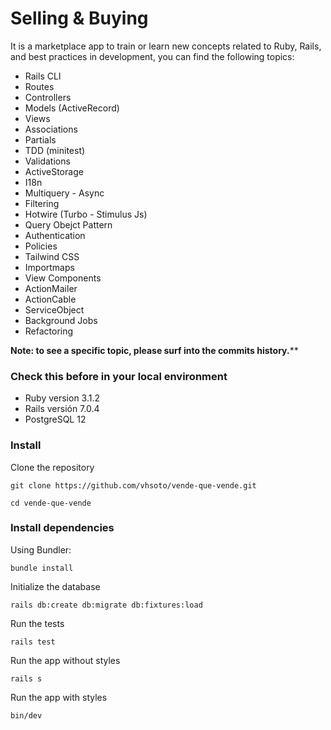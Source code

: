 # Selling & Buying
It is a marketplace app to train or learn new concepts related to Ruby, Rails, and best practices in development, you can find the following topics:

- Rails CLI
- Routes
- Controllers
- Models (ActiveRecord)
- Views
- Associations
- Partials
- TDD (minitest)
- Validations
- ActiveStorage
- I18n
- Multiquery - Async
- Filtering
- Hotwire (Turbo - Stimulus Js)
- Query Obejct Pattern
- Authentication
- Policies
- Tailwind CSS
- Importmaps
- View Components
- ActionMailer
- ActionCable
- ServiceObject
- Background Jobs
- Refactoring

**Note: to see a specific topic, please surf into the commits history.****

### Check this before in your local environment
- Ruby version 3.1.2
- Rails versión 7.0.4
- PostgreSQL 12

### Install
Clone the repository

`git clone https://github.com/vhsoto/vende-que-vende.git`

`cd vende-que-vende`

### Install dependencies

Using Bundler:

`bundle install`

Initialize the database

`rails db:create db:migrate db:fixtures:load`

Run the tests

`rails test`

Run the app without styles

`rails s`

Run the app with styles

`bin/dev`

